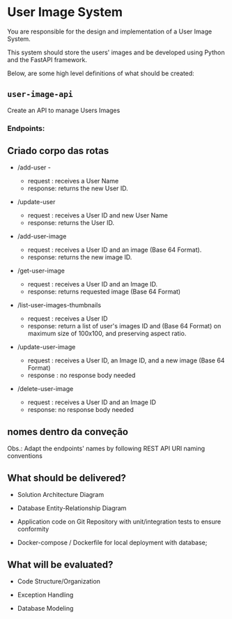 # User Image System

You are responsible for the design and implementation of a User Image System.

This system should store the users' images and be developed using Python and the FastAPI framework.

Below, are some high level definitions of what should be created:

 
## `user-image-api`

Create an API to manage Users Images

### Endpoints:
## Criado corpo das rotas
- /add-user -
  - request : receives a User Name
  - response: returns the new User ID.

- /update-user
  - request : receives a User ID and new User Name
  - response: returns the User ID.      

- /add-user-image
  - request : receives a User ID and an image (Base 64 Format).
  - response: returns the new image ID.

- /get-user-image
  - request : receives a User ID and an Image ID.
  - response: returns requested image (Base 64 Format)

- /list-user-images-thumbnails
  - request : receives a User ID
  - response: return a list of user's images ID and (Base 64 Format) on maximum size of 100x100, and preserving aspect ratio.

- /update-user-image
  - request : receives a User ID, an Image ID, and a new image (Base 64 Format)
  - response : no response body needed

- /delete-user-image
  - request : receives a User ID and an Image ID
  - response: no response body needed

## nomes dentro da conveção
Obs.: Adapt the endpoints' names by following REST API URI naming conventions

## What should be delivered?

- Solution Architecture Diagram

- Database Entity-Relationship Diagram

- Application code on Git Repository with unit/integration tests to ensure conformity

- Docker-compose / Dockerfile for local deployment with database;


## What will be evaluated?

- Code Structure/Organization

- Exception Handling

- Database Modeling
